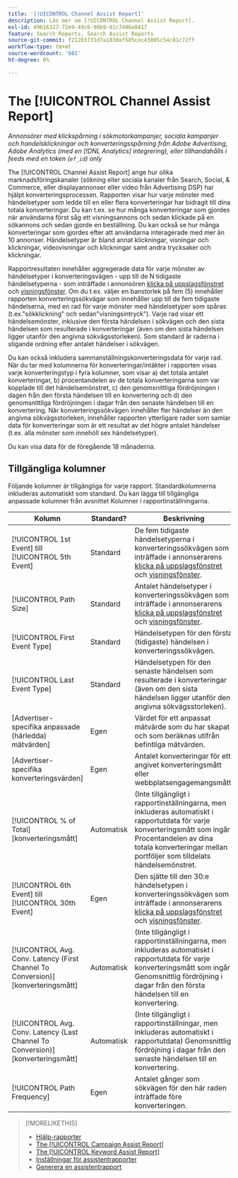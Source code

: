 ```yaml
---
title: '[!UICONTROL Channel Assist Report]'
description: Läs mer om [!UICONTROL Channel Assist Report].
exl-id: 49616327-72e9-49c6-90b9-91c7486e8417
feature: Search Reports, Search Assist Reports
source-git-commit: f21283731d7a1830af585cec43805c54c81c72ff
workflow-type: tm+mt
source-wordcount: '681'
ht-degree: 0%

---
```


# The [!UICONTROL Channel Assist Report]

*Annonsörer med klickspårning i sökmotorkampanjer, sociala kampanjer och handelsklickningar och konverteringsspårning från Adobe Advertising, Adobe Analytics (med en [!DNL Analytics] integrering), eller tillhandahålls i feeds med en token (`ef_id`) only*

The [!UICONTROL Channel Assist Report] ange hur olika marknadsföringskanaler (sökning eller sociala kanaler från Search, Social, &amp; Commerce, eller displayannonser eller video från Advertising DSP) har hjälpt konverteringsprocessen. Rapporten visar hur varje mönster med händelsetyper som ledde till en eller flera konverteringar har bidragit till dina totala konverteringar. Du kan t.ex. se hur många konverteringar som gjordes när användarna först såg ett visningsannons och sedan klickade på en sökannons och sedan gjorde en beställning. Du kan också se hur många konverteringar som gjordes efter att användarna interagerade med mer än 10 annonser. Händelsetyper är bland annat klickningar, visningar och klickningar, videovisningar och klickningar samt andra trycksaker och klickningar. <!-- [DSP metrics may show up as "Other Path Length (<length>)" or empty; we're supposed to fill in more values for DSP at some point.] -->

Rapportresultaten innehåller aggregerade data för varje mönster av händelsetyper i konverteringsvägen - upp till de N tidigaste händelsetyperna - som inträffade i annonsören [klicka på uppslagsfönstret](/help/search-social-commerce/glossary.md#c-d) och [visningsfönster](/help/search-social-commerce/glossary.md#i-j). Om du t.ex. väljer en banstorlek på fem (5) innehåller rapporten konverteringssökvägar som innehåller upp till de fem tidigaste händelserna, med en rad för varje mönster med händelsetyper som spåras (t.ex.&quot;sökklickning&quot; och sedan&quot;visningsintryck&quot;). Varje rad visar ett händelsemönster, inklusive den första händelsen i sökvägen och den sista händelsen som resulterade i konverteringar (även om den sista händelsen ligger utanför den angivna sökvägsstorleken). Som standard är raderna i stigande ordning efter antalet händelser i sökvägen.

Du kan också inkludera sammanställningskonverteringsdata för varje rad. När du tar med kolumnerna för konverteringar/intäkter i rapporten visas varje konverteringstyp i fyra kolumner, som visar a) det totala antalet konverteringar, b) procentandelen av de totala konverteringarna som var kopplade till det händelsemönstret, c) den genomsnittliga fördröjningen i dagen från den första händelsen till en konvertering och d) den genomsnittliga fördröjningen i dagar från den senaste händelsen till en konvertering. När konverteringssökvägen innehåller fler händelser än den angivna sökvägsstorleken, innehåller rapporten ytterligare rader som samlar data för konverteringar som är ett resultat av det högre antalet händelser (t.ex. alla mönster som innehöll sex händelsetyper).

Du kan visa data för de föregående 18 månaderna.

## Tillgängliga kolumner

Följande kolumner är tillgängliga för varje rapport. Standardkolumnerna inkluderas automatiskt som standard. Du kan lägga till tillgängliga anpassade kolumner från avsnittet Kolumner i rapportinställningarna.

| Kolumn | Standard? | Beskrivning |
| ---- | ---- | ---- |
| [!UICONTROL 1st Event] till [!UICONTROL 5th Event] | Standard | De fem tidigaste händelsetyperna i konverteringssökvägen som inträffade i annonserarens [klicka på uppslagsfönstret](/help/search-social-commerce/glossary.md#c-d) och [visningsfönster](/help/search-social-commerce/glossary.md#i-j). |
| [!UICONTROL Path Size] | Standard | Antalet händelsetyper i konverteringssökvägen som inträffade i annonserarens [klicka på uppslagsfönstret](/help/search-social-commerce/glossary.md#c-d) och [visningsfönster](/help/search-social-commerce/glossary.md#i-j). |
| [!UICONTROL First Event Type] | Standard | Händelsetypen för den första (tidigaste) händelsen i konverteringssökvägen. |
| [!UICONTROL Last Event Type] | Standard | Händelsetypen för den senaste händelsen som resulterade i konverteringar (även om den sista händelsen ligger utanför den angivna sökvägsstorleken). |
| \[Advertiser-specifika anpassade (härledda) mätvärden\] | Egen | Värdet för ett anpassat mätvärde som du har skapat och som beräknas utifrån befintliga mätvärden. |
| \[Advertiser-specifika konverteringsvärden\] | Egen | Antalet konverteringar för ett angivet konverteringsmått eller webbplatsengagemangsmått. |
| [!UICONTROL % of Total] \[konverteringsmått\] | Automatisk | (Inte tillgängligt i rapportinställningarna, men inkluderas automatiskt i rapportutdata för varje konverteringsmått som ingår) Procentandelen av dina totala konverteringar mellan portföljer som tilldelats händelsemönstret. |
| [!UICONTROL 6th Event] till [!UICONTROL 30th Event] | Egen | Den sjätte till den 30:e händelsetypen i konverteringssökvägen som inträffade i annonserarens [klicka på uppslagsfönstret](/help/search-social-commerce/glossary.md#c-d) och [visningsfönster](/help/search-social-commerce/glossary.md#i-j). |
| [!UICONTROL Avg. Conv. Latency (First Channel To Conversion)] \[konverteringsmått\] | Automatisk | (Inte tillgängligt i rapportinställningarna, men inkluderas automatiskt i rapportutdata för varje konverteringsmått som ingår) Genomsnittlig fördröjning i dagar från den första händelsen till en konvertering. |
| [!UICONTROL Avg. Conv. Latency (Last Channel To Conversion)] \[konverteringsmått\] | Automatisk | (Inte tillgängligt i rapportinställningar, men inkluderas automatiskt i rapportutdata) Genomsnittlig fördröjning i dagar från den senaste händelsen till en konvertering. |
| [!UICONTROL Path Frequency] | Egen | Antalet gånger som sökvägen för den här raden inträffade före konverteringen. |

>[!MORELIKETHIS]
>
>* [Hjälp-rapporter](assist-report-about.md)
>* [The [!UICONTROL Campaign Assist Report]](campaign-assist-report.md)
>* [The [!UICONTROL Keyword Assist Report]](keyword-assist-report.md)
>* [Inställningar för assistentrapporter](assist-report-settings.md)
>* [Generera en assistentrapport](assist-report-generate.md)
